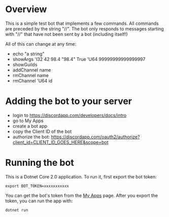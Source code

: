 # Overview

This is a simple test bot that implements a few commands. All commands are preceded by the string "//". The bot only responds to messages starting with "//" that have not been sent by a bot (including itself!)

All of this can change at any time:

* echo "a string"
* showArgs 'I32 42 98.4 "98.4" True 'U64 99999999999999997
* showGuilds
* addChannel name
* rmChannel name
* rmChannel 'U64 id

# Adding the bot to your server

* login to https://discordapp.com/developers/docs/intro
* go to My Apps
* create a bot app
* copy the Client ID of the bot
* authorize the bot: https://discordapp.com/oauth2/authorize?client_id=CLIENT_ID_GOES_HERE&scope=bot

# Running the bot

This is a Dotnet Core 2.0 application. To run it, first export the bot token:

    export BOT_TOKEN=xxxxxxxxxxx

You can get the bot's token from the [My Apps](https://discordapp.com/developers/applications/me) page. After you export the token, you can run the app with:

    dotnet run